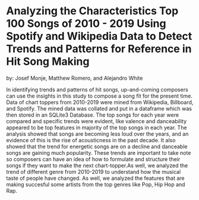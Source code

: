 # Analyzing the Characteristics Top 100 Songs of 2010 - 2019 Using Spotify and Wikipedia Data to Detect Trends and Patterns for Reference in Hit Song Making
by: Josef Monje, Matthew Romero, and Alejandro White  

In identifying trends and patterns of hit songs, up-and-coming composers can use the insights in this study to compose a song fit for the present time. Data of chart toppers from 2010-2019 were mined from Wikipedia, Billboard, and Spotify. The mined data was collated and put in a dataframe which was then stored in an SQLite3 Database. The top songs for each year were compared and specific trends were evident, like valence and danceability appeared to be top features in majority of the top songs in each year. The analysis showed that songs are becoming less loud over the years, and an evidence of this is the rise of acousticness in the past decade. It also showed that the trend for energetic songs are on a decline and danceable songs are gaining much popularity. These trends are important to take note so composers can have an idea of how to formulate and structure their songs if they want to make the next chart-topper.As well, we analyzed the trend of different genre from 2010-2019 to understand how the musical taste of people have changed. As well, we analyzed the features that are making succesful some artists from the top genres like Pop, Hip Hop and Rap.
